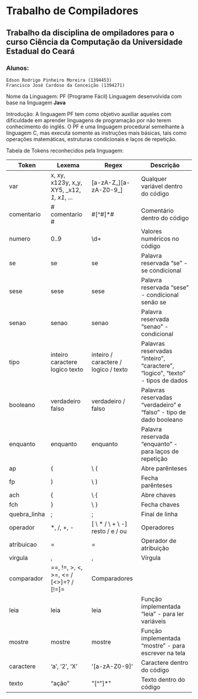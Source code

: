 # Trabalho de Compiladores

## Trabalho da disciplina de ompiladores para o curso Ciência da Computação da Universidade Estadual do Ceará

### Alunos: 
    Edson Rodrigo Pinheiro Moreira (1394453)
    Francisco José Cardoso da Conceição (1394271)
    
Nome da Linguagem: PF (Programe Fácil)
Linguagem desenvolvida com base na linguagem **Java**


Introdução:
A linguagem PF tem como objetivo auxiliar aqueles com dificuldade em aprender linguagens de programação por não terem conhecimento do inglês. O PF é uma linguagem procedural semelhante à linguagem C, mas executa somente as instruções mais básicas, tais como operações matemáticas, estruturas condicionais e laços de repetição.

Tabela de Tokens reconhecidos pela linguagem:

| Token      | Lexema | Regex      | Descrição |
| ----------- | ----------- | ----------- | ----------- |
| var      |  x, xy, x123y, x_y, XY5, _x12, _1, x1_, ...        | [a-zA-Z_][a-zA-Z0-9_] | Qualquer variável dentro do código |
| comentario   | # comentario  #       | \#[^\#]*\#        | Comentário dentro do código      |
| numero   | 0..9       | \d+        | Valores numéricos no código      |
| se   | se       | se        | Palavra reservada “se” - se condicional     |
| sese   | sese       | sese        | Palavra reservada “sese” - condicional senão se    |
| senao   | senao       | senao        | Palavra reservada “senao” - condicional    |
| tipo   | inteiro caractere logico texto       | inteiro / caractere / logico / texto        | Palavras reservadas “inteiro”, “caractere”, “logico”, “texto” - tipos de dados    |
| booleano   | verdadeiro falso       | verdadeiro / falso    | Palavras reservadas “verdadeiro” e “falso” - tipo de dado booleano    |
| enquanto |  enquanto | enquanto | Palavra reservada “enquanto” - para laços de repetição | 
| ap | ( |  \ (  |  Abre parênteses|
| fp | ) | \ ) | Fecha parênteses |
| ach | { | \ { | Abre chaves |
| fch | } | \ } | Fecha chaves |
| quebra_linha | ; | ; | Final de linha |
| operador | *, /, +, - | [ \ * \/ \ + \ -]  resto / e / ou | Operadores |
| atribuicao | = | = | Operador de atribuição |
| virgula | , | \, | Vírgula |
| comparador | ==, !=, >, <, >=, <= / [<>]=? / [!=]= | Comparadores |
| leia | leia | leia | Função implementada “leia” - para ler variáveis | 
| mostre | mostre | mostre | Função implementada “mostre” - para escrever na tela |
| caractere | ‘a’, ‘2’, ‘X’ | \'[a-zA-Z0-9]\' | Caractere dentro do código | 
| texto | “ação” | \"[^\"]*\" | Texto dentro do código | 






